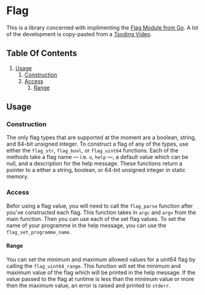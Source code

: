 # Flag
This is a library concerned with implimenting the [Flag Module from Go](https://pkg.go.dev/flag). A lot of the development is copy-pasted from a [Tsoding Video](https://www.youtube.com/watch?v=mpqaQIrVgew).

## Table Of Contents
1. [Usage](#usage)
    1. [Construction](#construction)
    2. [Access](#access)
        1. [Range](#range)
## Usage
### Construction
The only flag types that are supported at the moment are a boolean, string, and 64-bit unsigned integer. To construct a flag of any of the types, use either the `flag_str`, `flag_bool`, or `flag_uint64` functions. Each of the methods take a flag name &mdash; i.e. `o`, `help` &mdash;, a default value which can be null, and a description for the help message. These functions return a pointer to a either a string, boolean, or 64-bit unsigned integer in static memory.
### Access
Befor using a flag value, you will need to call the `flag_parse` function after you've constructed each flag. This function takes in `argc` and `argv` from the main function. Then you can use each of the set flag values. To set the name of your programme in the help message, you can use the `flag_set_programme_name`.
#### Range
You can set the minimum and maximum allowed values for a uint64 flag by calling the `flag_uint64_range`. This function will set the minimum and maximum value of the flag which will be printed in the help message. If the value passed to the flag at runtime is less than the minimum value or more then the maximum value, an error is raised and printed to `stderr`.
